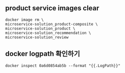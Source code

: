 
## product service images clear
```
docker image rm \
microservice-solution_product-composite \
microservice-solution_product \
microservice-solution_recommendation \
microservice-solution_review
```

## docker logpath 확인하기
```
docker inspect 0a6d0854ab5b --format "{{.LogPath}}"
```
